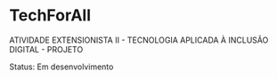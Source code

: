 # TechForAll
ATIVIDADE EXTENSIONISTA II - TECNOLOGIA APLICADA À INCLUSÃO DIGITAL - PROJETO

Status: Em desenvolvimento

